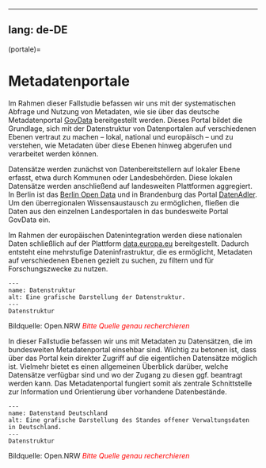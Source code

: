 
---
lang: de-DE
---

(portale)=
# Metadatenportale

Im Rahmen dieser Fallstudie befassen wir uns mit der systematischen Abfrage und Nutzung von Metadaten, wie sie über das deutsche Metadatenportal <a href="https://www.govdata.de/" class="external-link" target="_blank">GovData</a> bereitgestellt werden. Dieses Portal bildet die Grundlage, sich mit der Datenstruktur von Datenportalen auf verschiedenen Ebenen vertraut zu machen – lokal, national und europäisch – und zu verstehen, wie Metadaten über diese Ebenen hinweg abgerufen und verarbeitet werden können.

Datensätze werden zunächst von Datenbereitstellern auf lokaler Ebene erfasst, etwa durch Kommunen oder Landesbehörden. Diese lokalen Datensätze werden anschließend auf landesweiten Plattformen aggregiert. In Berlin ist das <a href="https://daten.berlin.de/" class="external-link" target="_blank">Berlin Open Data</a> und in Brandenburg das Portal <a href="https://datenadler.de/home?locale=de" class="external-link" target="_blank">DatenAdler</a>. Um den überregionalen Wissensaustausch zu ermöglichen, fließen die Daten aus den einzelnen Landesportalen in das bundesweite Portal GovData ein.

Im Rahmen der europäischen Datenintegration werden diese nationalen Daten schließlich auf der Plattform <a href="https://data.europa.eu/de" class="external-link" target="_blank">data.europa.eu</a> bereitgestellt. Dadurch entsteht eine mehrstufige Dateninfrastruktur, die es ermöglicht, Metadaten auf verschiedenen Ebenen gezielt zu suchen, zu filtern und für Forschungszwecke zu nutzen.


```{figure} /assets/Ebenen.png
---
name: Datenstruktur
alt: Eine grafische Darstellung der Datenstruktur.
---
Datenstruktur
```
Bildquelle: Open.NRW
<span style="color:red">*Bitte Quelle genau recherchieren*</span>

In dieser Fallstudie befassen wir uns mit Metadaten zu Datensätzen, die im bundesweiten Metadatenportal einsehbar sind. Wichtig zu betonen ist, dass über das Portal kein direkter Zugriff auf die eigentlichen Datensätze möglich ist. Vielmehr bietet es einen allgemeinen Überblick darüber, welche Datensätze verfügbar sind und wo der Zugang zu diesen ggf. beantragt werden kann. Das Metadatenportal fungiert somit als zentrale Schnittstelle zur Information und Orientierung über vorhandene Datenbestände.  

```{figure} /assets/StandOffener.png
---
name: Datenstand Deutschland
alt: Eine grafische Darstellung des Standes offener Verwaltungsdaten in Deutschland.
---
Datenstruktur
```
Bildquelle: Open.NRW
<span style="color:red">*Bitte Quelle genau recherchieren*</span>
